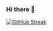 ### Hi there 👋

[![GitHub Streak](http://github-readme-streak-stats.herokuapp.com?user=atepir&theme=dark&background=000000)](https://git.io/streak-stats)
